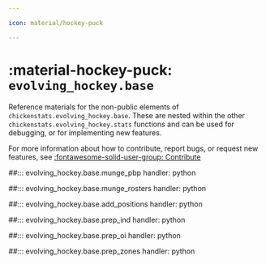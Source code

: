 ```yaml
---

icon: material/hockey-puck

---
```


# :material-hockey-puck: **`evolving_hockey.base`**

Reference materials for the non-public elements of `chickenstats.evolving_hockey.base`. These are nested within
the other `chickenstats.evolving_hockey.stats` functions and can be used for debugging, or for implementing new features.

For more information about how to contribute, report bugs, or request new features, see
[:fontawesome-solid-user-group: Contribute](../contribute.md)

##::: evolving_hockey.base.munge_pbp
    handler: python

##::: evolving_hockey.base.munge_rosters
    handler: python

##::: evolving_hockey.base.add_positions
    handler: python

##::: evolving_hockey.base.prep_ind
    handler: python

##::: evolving_hockey.base.prep_oi
    handler: python

##::: evolving_hockey.base.prep_zones
    handler: python